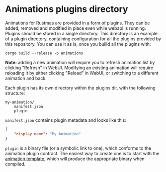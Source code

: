# Animations plugins directory

Animations for Rustmas are provided in a form of plugins. They can be added, removed
and modified in place even while webapi is running. Plugins should be stored in a single
directory. This directory is an example of a plugin directory, containing configuration
for all the plugins provided by this repository. You can use it as is, once you buiild
all the plugins with:

```
cargo build --release -p animations
```

**Note:** adding a new animation will require you to refresh animation list by clicking
"Refresh" in WebUI. Modifying an existing animation will require reloading it by either
clicking "Reload" in WebUI, or switching to a different animation and back.

Each plugin has its own directory within the plugins dir, with the following structure:

```
my-animation/
    manifest.json
    plugin
```

`manifest.json` contains plugin metadata and looks like this:

```json
{
	"display_name": "My Animation"
}
```

`plugin` is a binary file (or a symbolic link to one), which conforms to the animation
plugin contract. The easiest way to create one is to start with the [animation template](../animation-template),
which will produce the appropriate binary when compiled.